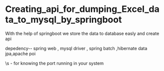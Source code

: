 # Creating_api_for_dumping_Excel_data_to_mysql_by_springboot
With the help of springboot we store the data to database easly and create api 

depedency-- spring web , mysql driver , spring batch ,hibernate data jpa,apache poi 

\s - for knowing the port running in your system 
